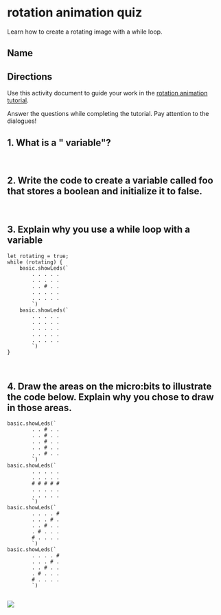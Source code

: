 # rotation animation quiz

Learn how to create a rotating image with a while loop.

## Name

## Directions

Use this activity document to guide your work in the [rotation animation tutorial](/microbit/lessons/rotation-animation/activity).

Answer the questions while completing the tutorial. Pay attention to the dialogues!

## 1. What is a " variable"?

<br />

## 2. Write the code to create a variable called foo that stores a boolean and initialize it to false.

<br/>

## 3. Explain why you use a while loop with a variable

```blocks
let rotating = true;
while (rotating) {
    basic.showLeds(`
        . . . . .
        . . . . .
        . . # . .
        . . . . .
        . . . . .
        `)
    basic.showLeds(`
        . . . . .
        . . . . .
        . . . . .
        . . . . .
        . . . . .
        `)
}

```

<br/>

## 4. Draw the areas on the micro:bits to illustrate the code below. Explain why you chose to draw in those areas.

```blocks
basic.showLeds(`
        . . # . .
        . . # . .
        . . # . .
        . . # . .
        . . # . .
        `)
basic.showLeds(`
        . . . . .
        . . . . .
        # # # # #
        . . . . .
        . . . . .
        `)
basic.showLeds(`
        . . . . #
        . . . # .
        . . # . .
        . # . . .
        # . . . .
        `)
basic.showLeds(`
        . . . . #
        . . . # .
        . . # . .
        . # . . .
        # . . . .
        `)
   
```

![](/static/mb/lessons/looper-2.png)

<br/>

